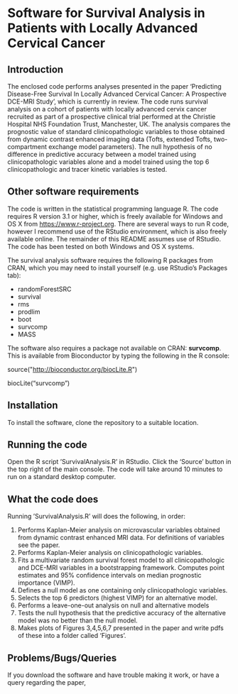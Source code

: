 # Software for Survival Analysis in Patients with Locally Advanced Cervical Cancer

## Introduction
The enclosed code performs analyses presented in the paper ‘Predicting Disease-Free Survival In Locally Advanced Cervical Cancer: A Prospective DCE-MRI Study’, which is currently in review. The code runs survival analysis on a cohort of patients with locally advanced cervix cancer recruited as part of a prospective clinical trial performed at the Christie Hospital NHS Foundation Trust, Manchester, UK. The analysis compares the prognostic value of standard clinicopathologic variables to those obtained from dynamic contrast enhanced imaging data (Tofts, extended Tofts, two-compartment exchange model parameters). The null hypothesis of no difference in predictive accuracy between a model trained using clinicopathologic variables alone and a model trained using the top 6 clinicopathologic and tracer kinetic variables is tested. 

## Other software requirements 

The code is written in the statistical programming language R. The code requires R version 3.1 or higher, which is freely available for Windows and OS X from https://www.r-project.org. There are several ways to run R code, however I recommend use of the RStudio environment, which is also freely available online. The remainder of this README assumes use of RStudio. The code has been tested on both Windows and OS X systems. 

The survival analysis software requires the following R packages from CRAN, which you may need to install yourself (e.g. use RStudio’s Packages tab):

* randomForestSRC
* survival
* rms
* prodlim
* boot
* survcomp
* MASS

The software also requires a package not available on CRAN: **survcomp**. This is available from Bioconductor by typing the following in the R console:

source("http://bioconductor.org/biocLite.R")

biocLite(“survcomp”)

## Installation

To install the software, clone the repository to a suitable location. 

## Running the code

Open the R script ’SurvivalAnalysis.R’ in RStudio. Click the ‘Source’ button in the top right of the main console. The code will take around 10 minutes to run on a standard desktop computer. 

## What the code does

Running ’SurvivalAnalysis.R’ will does the following, in order:

1. Performs Kaplan-Meier analysis on microvascular variables obtained from dynamic contrast enhanced MRI data. For definitions of variables see the paper. 
2. Performs Kaplan-Meier analysis on clinicopathologic variables. 
3. Fits a multivariate random survival forest model to all clinicopathologic and DCE-MRI variables in a bootstrapping framework. Computes point estimates and 95% confidence intervals on median prognostic importance (VIMP). 
4. Defines a null model as one containing only clinicopathologic variables.
5. Selects the top 6 predictors (highest VIMP) for an alternative model. 
6. Performs a leave-one-out analysis on null and alternative models
7. Tests the null hypothesis that the predictive accuracy of the alternative model was no better than the null model. 
8. Makes plots of Figures 3,4,5,6,7 presented in the paper and write pdfs of these into a folder called ‘Figures’. 

## Problems/Bugs/Queries

If you download the software and have trouble making it work, or have a query regarding the paper, 

